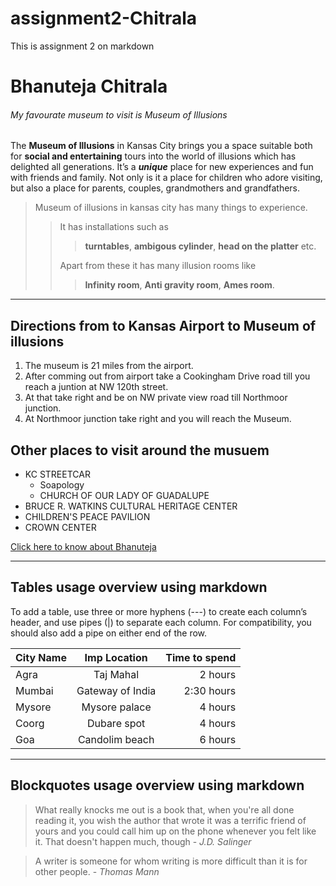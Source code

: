 # assignment2-Chitrala
This is assignment 2 on markdown

# Bhanuteja Chitrala
###### My favourate museum to visit is Museum of Illusions

The **Museum of Illusions** in Kansas City brings you a space suitable both for **social and entertaining** tours into the world of illusions which has delighted all generations. It’s a ***unique*** place for new experiences and fun with friends and family. Not only is it a place for children who adore visiting, but also a place for parents, couples, grandmothers and grandfathers.

>Museum of illusions in kansas city has many things to experience. 
>>It has installations such as
>>>**turntables**, **ambigous cylinder**, **head on the platter** etc.<br>
>>
>>Apart from these it has many illusion rooms like
>>>**Infinity room**, **Anti gravity room**, **Ames room**.<br>

---
## Directions from to Kansas Airport to Museum of illusions
1. The museum is 21 miles from the airport.
2. After comming out from airport take a Cookingham Drive road till you reach a juntion at NW 120th street.
3. At that take right and be on NW private view road till Northmoor junction.
4. At Northmoor junction take right and you will reach the Museum.


## Other places to visit around the musuem
- KC STREETCAR
    - Soapology
    - CHURCH OF OUR LADY OF GUADALUPE
- BRUCE R. WATKINS CULTURAL HERITAGE CENTER
- CHILDREN'S PEACE PAVILION
- CROWN CENTER

[Click here to know about Bhanuteja](AboutMe.md)


---
## Tables usage overview using markdown
To add a table, use three or more hyphens (---) to create each column’s header, and use pipes (|) to separate each column. For compatibility, you should also add a pipe on either end of the row.

| City Name   | Imp Location      | Time to spend   |
| :---        |    :----:         |          ---:   |
| Agra        | Taj Mahal         | 2 hours         |
| Mumbai      | Gateway of India  | 2:30 hours      |
| Mysore      | Mysore palace     | 4 hours         |
| Coorg       | Dubare spot       | 4 hours         |
| Goa         | Candolim beach    | 6 hours         |

---
## Blockquotes usage overview using markdown
>What really knocks me out is a book that, when you're all done reading it, you wish the author that wrote it was a terrific friend of yours and you could call him up on the phone whenever you felt like it. That doesn't happen much, though - *J.D. Salinger*

>A writer is someone for whom writing is more difficult than it is for other people. - *Thomas Mann*